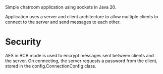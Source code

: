 Simple chatroom application using sockets in Java 20.

Application uses a server and client architecture to allow multiple clients to connect to the server and send messages to each other.

# Security
AES in BCB mode is used to encrypt messages sent between clients and the server.
On connecting, the server requests a password from the client, stored in the config.ConnectionConfig class.